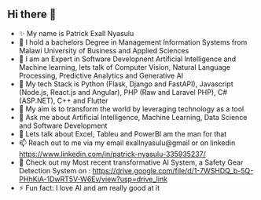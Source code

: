 ## Hi there 👋

- ✨ My name is Patrick Exall Nyasulu
- 🔭 I hold a bachelors Degree in Management Information Systems from Malawi University of Business and Applied Sciences
- 🌱 I am an Expert in Software Developnent Artificial Intelligence and Machine learning, lets talk of Computer Vision, Natural Language Processing, Predictive Analytics and Generative AI
- 👯 My tech Stack is Python (Flask, Django and FastAPI), Javascript (Node.js, React.js and Angular), PHP (Raw and Laravel PHP), C# (ASP.NET), C++ and Flutter
- 🤔 My aim is to transform the world by leveraging technology as a tool
- 💬 Ask me about Artificial Intelligence, Machine Learning, Data Science and Software Development
- 💬 Lets talk about Excel, Tableu and PowerBI am the man for that
- 📫 Reach out to me via my email exallnyasulu@gmail or on linkedin https://www.linkedin.com/in/patrick-nyasulu-335935237/
- 💬 Check out my Most recent transformative AI System, a Safety Gear Detection System on : https://drive.google.com/file/d/1-7WSHDQ_b-5Q-PHhKiA-1DwRT5V-W6Ev/view?usp=drive_link 
- ⚡ Fun fact: I love AI and am really good at it
